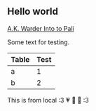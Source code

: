 ## Hello world

[A.K. Warder Into to Pali](akwarder_intro_test_tufte.html)

Some text for testing.

|Table|Test|
|-|-|
|a|1|
|b|2|

This is from local :3 💗 💚 💛 :3

